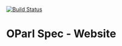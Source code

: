 [![Build Status](https://travis-ci.org/OParl/spec-website.svg?branch=master)](https://travis-ci.org/OParl/spec-website)

# OParl Spec - Website
